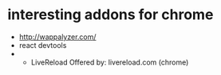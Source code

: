 # interesting addons for chrome

* http://wappalyzer.com/
* react devtools
* + LiveReload Offered by: livereload.com (chrome)